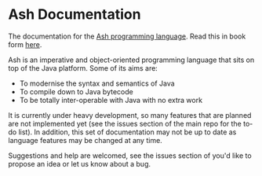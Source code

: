 # Ash Documentation
The documentation for the [Ash programming language](https://github.com/ash-lang/ash). Read this in book form [here](http://ash-lang.gitbooks.io/ash-reference/content/).

Ash is an imperative and object-oriented programming language that sits on top of the Java platform. Some of its aims are:

* To modernise the syntax and semantics of Java
* To compile down to Java bytecode
* To be totally inter-operable with Java with no extra work

It is currently under heavy development, so many features that are planned are not implemented yet (see the issues section of the main repo for the to-do list). In addition, this set of documentation may not be up to date as language features may be changed at any time.

Suggestions and help are welcomed, see the issues section of you'd like to propose an idea or let us know about a bug.
